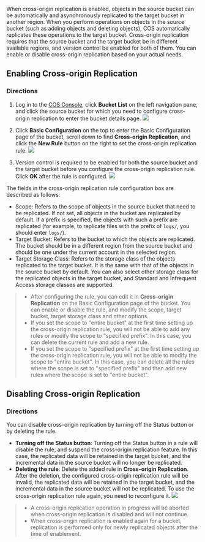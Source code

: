 When cross-origin replication is enabled, objects in the source bucket can be automatically and asynchronously replicated to the target bucket in another region. When you perform operations on objects in the source bucket (such as adding objects and deleting objects), COS automatically replicates these operations to the target bucket. Cross-origin replication requires that the source bucket and the target bucket be in different available regions, and version control be enabled for both of them. You can enable or disable cross-origin replication based on your actual needs.

## Enabling Cross-origin Replication
### Directions
1. Log in to the [COS Console](https://console.cloud.tencent.com/cos5), click **Bucket List** on the left navigation pane, and click the source bucket for which you need to configure cross-origin replication to enter the bucket details page.
![](https://main.qcloudimg.com/raw/b7edddd47cb89b06c02292dbda407b75.png)

2. Click **Basic Configuration** on the top to enter the Basic Configuration page of the bucket, scroll down to find **Cross-origin Replication**, and click the **New Rule** button on the right to set the cross-origin replication rule.
![](https://main.qcloudimg.com/raw/e5d37d4897c3095dcb362b489ccf9707.png)

3. Version control is required to be enabled for both the source bucket and the target bucket before you configure the cross-origin replication rule. Click **OK** after the rule is configured.
![](https://main.qcloudimg.com/raw/a0b825707606faba4db1141ff06bcebf.png)

The fields in the cross-origin replication rule configuration box are described as follows:
-  Scope: Refers to the scope of objects in the source bucket that need to be replicated. If not set, all objects in the bucket are replicated by default. If a prefix is specified, the objects with such a prefix are replicated (for example, to replicate files with the prefix of `logs/`, you should enter `logs/`).
-  Target Bucket: Refers to the bucket to which the objects are replicated. The bucket should be in a different region from the source bucket and should be one under the current account in the selected region.
-  Target Storage Class: Refers to the storage class of the objects replicated to the target bucket. It is the same with that of the objects in the source bucket by default. You can also select other storage class for the replicated objects in the target bucket, and Standard and Infrequent Access storage classes are supported.

>
>- After configuring the rule, you can edit it in **Cross-origin Replication** on the Basic Configuration page of the bucket. You can enable or disable the rule, and modify the scope, target bucket, target storage class and other options.
>- If you set the scope to "entire bucket" at the first time setting up the cross-origin replication rule, you will not be able to add any rules or modify the scope to "specified prefix". In this case, you can delete the current rule and add a new rule.
>- If you set the scope to "specified prefix" at the first time setting up the cross-origin replication rule, you will not be able to modify the scope to "entire bucket". In this case, you can delete all the rules where the scope is set to "specified prefix" and then add new rules where the scope is set to "entire bucket".

## Disabling Cross-origin Replication
### Directions

You can disable cross-origin replication by turning off the Status button or by deleting the rule.
- **Turning off the Status button**: Turning off the Status button in a rule will disable the rule, and suspend the cross-origin replication feature. In this case, the replicated data will be retained in the target bucket, and the incremental data in the source bucket will no longer be replicated.
- **Deleting the rule**: Delete the added rule in **Cross-origin Replication**. After the deletion, the configured cross-origin replication rule will be invalid, the replicated data will be retained in the target bucket, and the incremental data in the source bucket will not be replicated. To use the cross-origin replication rule again, you need to reconfigure it.
![](https://main.qcloudimg.com/raw/a9b306f08c0eabe43820bd76b487bade.png)

>
>- A cross-origin replication operation in progress will be aborted when cross-origin replication is disabled and will not continue.
>- When cross-origin replication is enabled again for a bucket, replication is performed only for newly replicated objects after the time of enablement.

